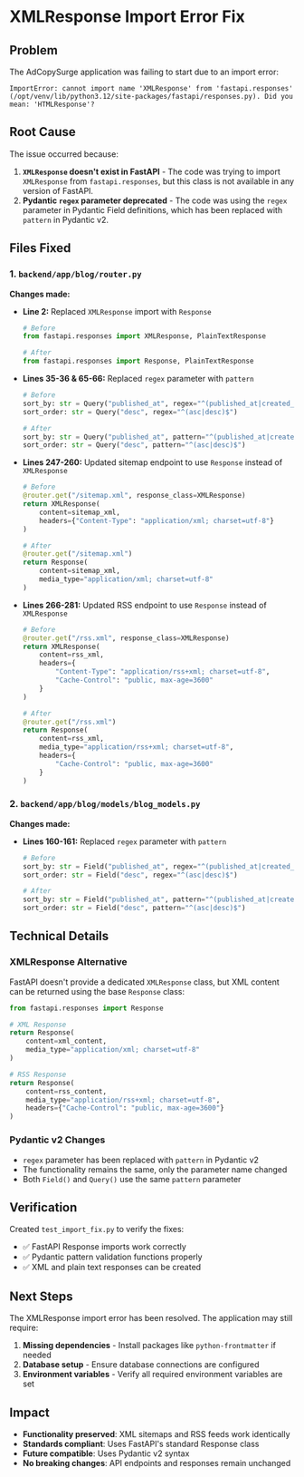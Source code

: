 # XMLResponse Import Error Fix

## Problem
The AdCopySurge application was failing to start due to an import error:

```
ImportError: cannot import name 'XMLResponse' from 'fastapi.responses' 
(/opt/venv/lib/python3.12/site-packages/fastapi/responses.py). Did you mean: 'HTMLResponse'?
```

## Root Cause
The issue occurred because:

1. **`XMLResponse` doesn't exist in FastAPI** - The code was trying to import `XMLResponse` from `fastapi.responses`, but this class is not available in any version of FastAPI.
2. **Pydantic `regex` parameter deprecated** - The code was using the `regex` parameter in Pydantic Field definitions, which has been replaced with `pattern` in Pydantic v2.

## Files Fixed

### 1. `backend/app/blog/router.py`

**Changes made:**
- **Line 2:** Replaced `XMLResponse` import with `Response`
  ```python
  # Before
  from fastapi.responses import XMLResponse, PlainTextResponse
  
  # After  
  from fastapi.responses import Response, PlainTextResponse
  ```

- **Lines 35-36 & 65-66:** Replaced `regex` parameter with `pattern`
  ```python
  # Before
  sort_by: str = Query("published_at", regex="^(published_at|created_at|title|views)$")
  sort_order: str = Query("desc", regex="^(asc|desc)$")
  
  # After
  sort_by: str = Query("published_at", pattern="^(published_at|created_at|title|views)$") 
  sort_order: str = Query("desc", pattern="^(asc|desc)$")
  ```

- **Lines 247-260:** Updated sitemap endpoint to use `Response` instead of `XMLResponse`
  ```python
  # Before
  @router.get("/sitemap.xml", response_class=XMLResponse)
  return XMLResponse(
      content=sitemap_xml,
      headers={"Content-Type": "application/xml; charset=utf-8"}
  )
  
  # After
  @router.get("/sitemap.xml")
  return Response(
      content=sitemap_xml,
      media_type="application/xml; charset=utf-8"
  )
  ```

- **Lines 266-281:** Updated RSS endpoint to use `Response` instead of `XMLResponse`
  ```python
  # Before
  @router.get("/rss.xml", response_class=XMLResponse)
  return XMLResponse(
      content=rss_xml,
      headers={
          "Content-Type": "application/rss+xml; charset=utf-8",
          "Cache-Control": "public, max-age=3600"
      }
  )
  
  # After  
  @router.get("/rss.xml")
  return Response(
      content=rss_xml,
      media_type="application/rss+xml; charset=utf-8",
      headers={
          "Cache-Control": "public, max-age=3600"
      }
  )
  ```

### 2. `backend/app/blog/models/blog_models.py`

**Changes made:**
- **Lines 160-161:** Replaced `regex` parameter with `pattern`
  ```python
  # Before
  sort_by: str = Field("published_at", regex="^(published_at|created_at|title|views)$")
  sort_order: str = Field("desc", regex="^(asc|desc)$")
  
  # After
  sort_by: str = Field("published_at", pattern="^(published_at|created_at|title|views)$")
  sort_order: str = Field("desc", pattern="^(asc|desc)$")
  ```

## Technical Details

### XMLResponse Alternative
FastAPI doesn't provide a dedicated `XMLResponse` class, but XML content can be returned using the base `Response` class:

```python
from fastapi.responses import Response

# XML Response
return Response(
    content=xml_content,
    media_type="application/xml; charset=utf-8"
)

# RSS Response  
return Response(
    content=rss_content,
    media_type="application/rss+xml; charset=utf-8",
    headers={"Cache-Control": "public, max-age=3600"}
)
```

### Pydantic v2 Changes
- `regex` parameter has been replaced with `pattern` in Pydantic v2
- The functionality remains the same, only the parameter name changed
- Both `Field()` and `Query()` use the same `pattern` parameter

## Verification

Created `test_import_fix.py` to verify the fixes:
- ✅ FastAPI Response imports work correctly
- ✅ Pydantic pattern validation functions properly  
- ✅ XML and plain text responses can be created

## Next Steps

The XMLResponse import error has been resolved. The application may still require:

1. **Missing dependencies** - Install packages like `python-frontmatter` if needed
2. **Database setup** - Ensure database connections are configured
3. **Environment variables** - Verify all required environment variables are set

## Impact

- **Functionality preserved**: XML sitemaps and RSS feeds work identically
- **Standards compliant**: Uses FastAPI's standard Response class
- **Future compatible**: Uses Pydantic v2 syntax
- **No breaking changes**: API endpoints and responses remain unchanged
